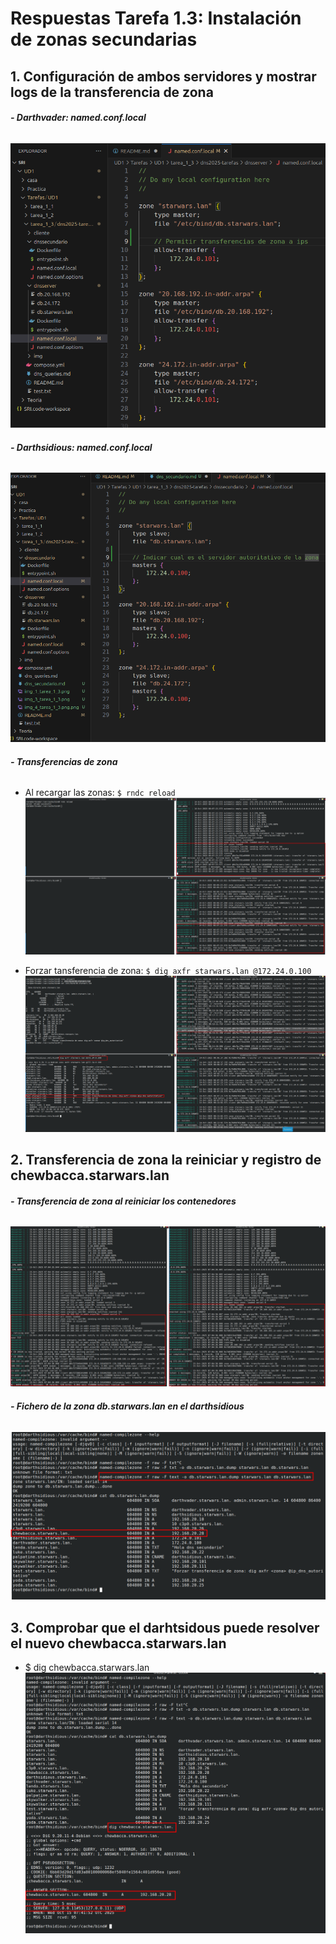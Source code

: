 # Respuestas Tarefa 1.3: Instalación de zonas secundarias

## 1. Configuración de ambos servidores y mostrar logs de la transferencia de zona

###### **- Darthvader: named.conf.local**
![Fichero named.conf.local de darthvader](./img/img_1_tarea_1_3.png)

###### **- Darthsidious: named.conf.local**
![Fichero named.conf.local de darthsidious](./img/img_2_tarea_1_3.png)

###### **- Transferencias de zona**

- Al recargar las zonas: `$ rndc reload`
![Transferencia de zona](./img/img_3_tarea_1_3.png)

- Forzar tansferencia de zona: `$ dig axfr starwars.lan @172.24.0.100`
![Forzar transferencia de zona ](./img/img_4_tarea_1_3.png)



## 2. Transferencia de zona la reiniciar y registro de chewbacca.starwars.lan


###### **- Transferencia de zona al reiniciar los contenedores**
![transferencia de zona al reiniciar ambos servidores](./img/img_5_tarea_1_3.png)

###### **- Fichero de la zona db.starwars.lan en el darthsidious**
![fichero starwars.lan en darthsidious](./img/img_6_tarea_1_3.png)

## 3. Comprobar que el darhtsidous puede resolver el nuevo chewbacca.starwars.lan
- $ dig chewbacca.starwars.lan
![resolver el chewbacca](./img/img_7_tarea_1_3.png)